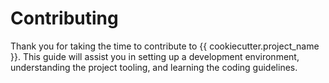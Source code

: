 # Contributing

Thank you for taking the time to contribute to {{ cookiecutter.project_name }}.
This guide will assist you in setting up a development environment,
understanding the project tooling, and learning the coding guidelines.
